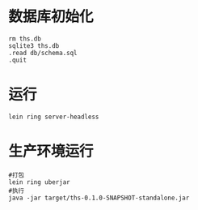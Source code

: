 # 数据库初始化

    rm ths.db
    sqlite3 ths.db
    .read db/schema.sql
    .quit

# 运行

    lein ring server-headless

# 生产环境运行

    #打包
    lein ring uberjar
    #执行
    java -jar target/ths-0.1.0-SNAPSHOT-standalone.jar
